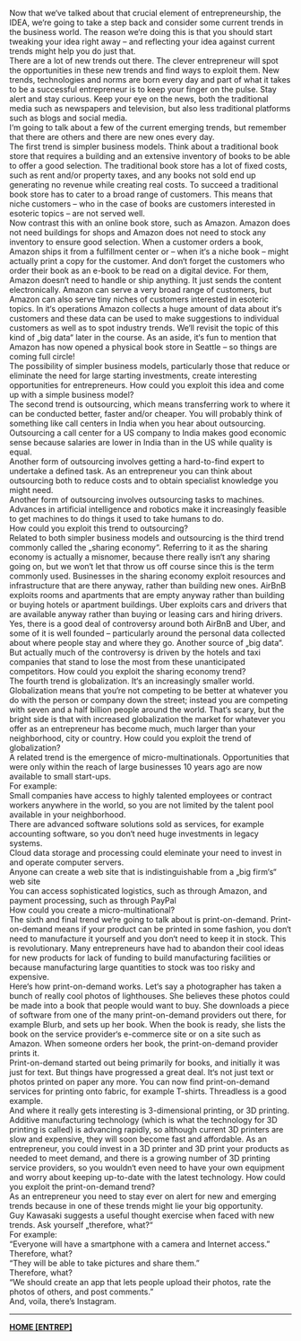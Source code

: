 Now that we‘ve talked about that crucial element of entrepreneurship, the IDEA, we‘re going to take a step back and consider some current trends in the business world. The reason we‘re doing this is that you should start tweaking your idea right away – and reflecting your idea against current trends might help you do just that.  
There are a lot of new trends out there. The clever entrepreneur will spot the opportunities in these new trends and find ways to exploit them. New trends, technologies and norms are born every day and part of what it takes to be a successful entrepreneur is to keep your finger on the pulse. Stay alert and stay curious. Keep your eye on the news, both the traditional media such as newspapers and television, but also less traditional platforms such as blogs and social media.  
I‘m going to talk about a few of the current emerging trends, but remember that there are others and there are new ones every day.  
The first trend is simpler business models. Think about a traditional book store that requires a building and an extensive inventory of books to be able to offer a good selection. The traditional book store has a lot of fixed costs, such as rent and/or property taxes, and any books not sold end up generating no revenue while creating real costs. To succeed a traditional book store has to cater to a broad range of customers. This means that niche customers – who in the case of books are customers interested in esoteric topics – are not served well.  
Now contrast this with an online book store, such as Amazon. Amazon does not need buildings for shops and Amazon does not need to stock any inventory to ensure good selection. When a customer orders a book, Amazon ships it from a fulfillment center or – when it‘s a niche book – might actually print a copy for the customer. And don‘t forget the customers who order their book as an e-book to be read on a digital device. For them, Amazon doesn‘t need to handle or ship anything. It just sends the content electronically. Amazon can serve a very broad range of customers, but Amazon can also serve tiny niches of customers interested in esoteric topics. In it‘s operations Amazon collects a huge amount of data about it‘s customers and these data can be used to make suggestions to individual customers as well as to spot industry trends. We‘ll revisit the topic of this kind of „big data“ later in the course. As an aside, it‘s fun to mention that Amazon has now opened a physical book store in Seattle – so things are coming full circle!  
The possibility of simpler business models, particularly those that reduce or eliminate the need for large starting investments, create interesting opportunities for entrepreneurs. How could you exploit this idea and come up with a simple business model?  
The second trend is outsourcing, which means transferring work to where it can be conducted better, faster and/or cheaper. You will probably think of something like call centers in India when you hear about outsourcing. Outsourcing a call center for a US company to India makes good economic sense because salaries are lower in India than in the US while quality is equal.  
Another form of outsourcing involves getting a hard-to-find expert to undertake a defined task. As an entrepreneur you can think about outsourcing both to reduce costs and to obtain specialist knowledge you might need.  
Another form of outsourcing involves outsourcing tasks to machines. Advances in artificial intelligence and robotics make it increasingly feasible to get machines to do things it used to take humans to do.  
How could you exploit this trend to outsourcing?  
Related to both simpler business models and outsourcing is the third trend commonly called the „sharing economy“. Referring to it as the sharing economy is actually a misnomer, because there really isn‘t any sharing going on, but we won‘t let that throw us off course since this is the term commonly used. Businesses in the sharing economy exploit resources and infrastructure that are there anyway, rather than building new ones. AirBnB exploits rooms and apartments that are empty anyway rather than building or buying hotels or apartment buildings. Uber exploits cars and drivers that are available anyway rather than buying or leasing cars and hiring drivers. Yes, there is a good deal of controversy around both AirBnB and Uber, and some of it is well founded – particularly around the personal data collected about where people stay and where they go. Another source of „big data“. But actually much of the controversy is driven by the hotels and taxi companies that stand to lose the most from these unanticipated competitors. How could you exploit the sharing economy trend?  
The fourth trend is globalization. It‘s an increasingly smaller world. Globalization means that you‘re not competing to be better at whatever you do with the person or company down the street; instead you are competing with seven and a half billion people around the world. That‘s scary, but the bright side is that with increased globalization the market for whatever you offer as an entrepreneur has become much, much larger than your neighborhood, city or country. How could you exploit the trend of globalization?  
A related trend is the emergence of micro-multinationals. Opportunities that were only within the reach of large businesses 10 years ago are now available to small start-ups.  
For example:  
Small companies have access to highly talented employees or contract workers anywhere in the world, so you are not limited by the talent pool available in your neighborhood.  
There are advanced software solutions sold as services, for example accounting software, so you don‘t need huge investments in legacy systems.  
Cloud data storage and processing could eleminate your need to invest in and operate computer servers.  
Anyone can create a web site that is indistinguishable from a „big firm‘s“ web site  
You can access sophisticated logistics, such as through Amazon, and payment processing, such as through PayPal  
How could you create a micro-multinational?  
The sixth and final trend we‘re going to talk about is print-on-demand. Print-on-demand means if your product can be printed in some fashion, you don‘t need to manufacture it yourself and you don‘t need to keep it in stock. This is revolutionary. Many entrepreneurs have had to abandon their cool ideas for new products for lack of funding to build manufacturing facilities or because manufacturing large quantities to stock was too risky and expensive.  
Here‘s how print-on-demand works. Let‘s say a photographer has taken a bunch of really cool photos of lighthouses. She believes these photos could be made into a book that people would want to buy. She downloads a piece of software from one of the many print-on-demand providers out there, for example Blurb, and sets up her book. When the book is ready, she lists the book on the service provider‘s e-commerce site or on a site such as Amazon. When someone orders her book, the print-on-demand provider prints it.  
Print-on-demand started out being primarily for books, and initially it was just for text. But things have progressed a great deal. It‘s not just text or photos printed on paper any more. You can now find print-on-demand services for printing onto fabric, for example T-shirts. Threadless is a good example.  
And where it really gets interesting is 3-dimensional printing, or 3D printing. Additive manufacturing technology (which is what the technology for 3D printing is called) is advancing rapidly, so although current 3D printers are slow and expensive, they will soon become fast and affordable. As an entrepreneur, you could invest in a 3D printer and 3D print your products as needed to meet demand, and there is a growing number of 3D printing service providers, so you wouldn‘t even need to have your own equipment and worry about keeping up-to-date with the latest technology. How could you exploit the print-on-demand trend?  
As an entrepreneur you need to stay ever on alert for new and emerging trends because in one of these trends might lie your big opportunity.  
Guy Kawasaki suggests a useful thought exercise when faced with new trends. Ask yourself „therefore, what?“  
For example:  
“Everyone will have a smartphone with a camera and Internet access.”  
Therefore, what?  
“They will be able to take pictures and share them.”  
Therefore, what?  
“We should create an app that lets people upload their photos, rate the photos of others, and post comments.”  
And, voila, there’s Instagram.

---
**[HOME [ENTREP]](ENTREP101.md)**